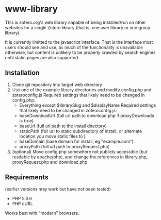 www-library
===========

This is zotero.org's web library capable of being installed/run on other websites for a single Zotero library (that is, one user library or one group library).

It is currently limitted to the javascript interface. That is the interface most users should see and use, as much of the functionality is unavailable otherwise, but content is unlikely to be properly crawled by search engines until static pages are also supported.

Installation
------------

1. Clone git repository into target web directory
2. Use one of the example library directories and modify config.php and zoteroconfig.js
   Required settings that likely need to be changed in config.php:
   * Everything except $librarySlug and $displayName
   Required settings that likely need to be changed in zoteroconfig.js:
   * baseDownloadUrl (full url path to download.php if proxyDownloads is true)
   * baseUrl (full url path to the install directory)
   * staticPath (full url to static subdirectory of install, or alternate location you move static files to )
   * baseDomain (base domain for install, eg "example.com")
   * proxyPath (full url path to proxyRequest.php)
3. (optional) Move config.php somewhere not publicly accessible (but readable by apache/php), and change the references in library.php, proxyRequest.php and download.php

Requirements
------------
(earlier versions may work but have not been tested)

* PHP 5.3.6
* PHP cURL

Works best with "modern" browsers.
